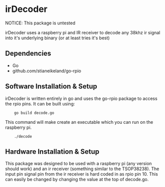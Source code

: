 irDecoder
=======

NOTICE: This package is untested

irDecoder uses a raspberry pi and IR receiver to decode any 38khz ir signal into it's underlying binary (or at least tries it's best)

Dependencies
------------
- Go
- github.com/stianeikeland/go-rpio

Software Installation & Setup
-----------------------------
irDecoder is written entirely in go and uses the go-rpio package to access the rpio pins. It can be built using:
        
        go build decode.go

This command will make create an executable which you can run on the raspberry pi.
        
        ./decode

Hardware Installation & Setup
-----------------------------
This package was designed to be used with a raspberry pi (any version should work) and an ir receiver (something similar to the TSOP38238). The input pin signal pin from the ir receiver is hard coded in as rpio pin 10. This can easily be changed by changing the value at the top of decode.go. 